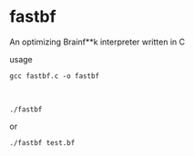 # fastbf
An optimizing Brainf**k interpreter written in C

usage
```
gcc fastbf.c -o fastbf
```
<br />

```
./fastbf
```
or 
```
./fastbf test.bf
```
